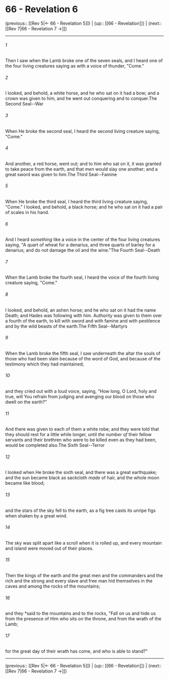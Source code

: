 # 66 - Revelation 6

(previous:: [[Rev 5|← 66 - Revelation 5]]) | (up:: [[66 - Revelation]]) | (next:: [[Rev 7|66 - Revelation 7 →]])

***


###### 1 
Then I saw when the Lamb broke one of the seven seals, and I heard one of the four living creatures saying as with a voice of thunder, "Come." 

###### 2 
I looked, and behold, a white horse, and he who sat on it had a bow; and a crown was given to him, and he went out conquering and to conquer.The Second Seal--War 

###### 3 
When He broke the second seal, I heard the second living creature saying, "Come." 

###### 4 
And another, a red horse, went out; and to him who sat on it, it was granted to take peace from the earth, and that _men_ would slay one another; and a great sword was given to him.The Third Seal--Famine 

###### 5 
When He broke the third seal, I heard the third living creature saying, "Come." I looked, and behold, a black horse; and he who sat on it had a pair of scales in his hand. 

###### 6 
And I heard _something_ like a voice in the center of the four living creatures saying, "A quart of wheat for a denarius, and three quarts of barley for a denarius; and do not damage the oil and the wine."The Fourth Seal--Death 

###### 7 
When the Lamb broke the fourth seal, I heard the voice of the fourth living creature saying, "Come." 

###### 8 
I looked, and behold, an ashen horse; and he who sat on it had the name Death; and Hades was following with him. Authority was given to them over a fourth of the earth, to kill with sword and with famine and with pestilence and by the wild beasts of the earth.The Fifth Seal--Martyrs 

###### 9 
When the Lamb broke the fifth seal, I saw underneath the altar the souls of those who had been slain because of the word of God, and because of the testimony which they had maintained; 

###### 10 
and they cried out with a loud voice, saying, "How long, O Lord, holy and true, will You refrain from judging and avenging our blood on those who dwell on the earth?" 

###### 11 
And there was given to each of them a white robe; and they were told that they should rest for a little while longer, until _the number of_ their fellow servants and their brethren who were to be killed even as they had been, would be completed also.The Sixth Seal--Terror 

###### 12 
I looked when He broke the sixth seal, and there was a great earthquake; and the sun became black as sackcloth _made_ of hair, and the whole moon became like blood; 

###### 13 
and the stars of the sky fell to the earth, as a fig tree casts its unripe figs when shaken by a great wind. 

###### 14 
The sky was split apart like a scroll when it is rolled up, and every mountain and island were moved out of their places. 

###### 15 
Then the kings of the earth and the great men and the commanders and the rich and the strong and every slave and free man hid themselves in the caves and among the rocks of the mountains; 

###### 16 
and they *said to the mountains and to the rocks, "Fall on us and hide us from the presence of Him who sits on the throne, and from the wrath of the Lamb; 

###### 17 
for the great day of their wrath has come, and who is able to stand?"

***

(previous:: [[Rev 5|← 66 - Revelation 5]]) | (up:: [[66 - Revelation]]) | (next:: [[Rev 7|66 - Revelation 7 →]])
